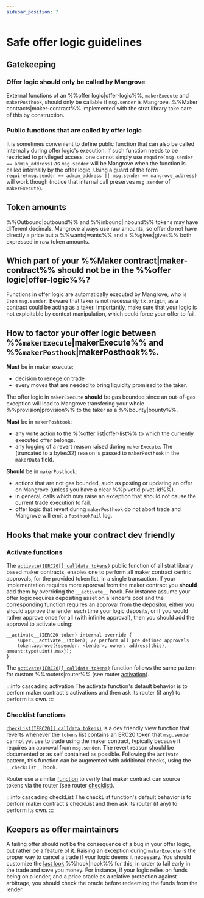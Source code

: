 ```yaml
---
sidebar_position: 7
---
```


# Safe offer logic guidelines

## Gatekeeping

### Offer logic should only be called by Mangrove

External functions of an %%offer logic|offer-logic%%, `makerExecute` and `makerPosthook`, should only be callable if `msg.sender` is Mangrove. %%Maker contracts|maker-contract%% implemented with the strat library take care of this by construction.

### Public functions that are called by offer logic
It is sometimes convenient to define public function that can also be called internally during offer logic's execution. If such function needs to be restricted to privileged access, one cannot simply use `require(msg.sender == admin_address)` as `msg.sender` will be Mangrove when the function is called internally by the offer logic. Using a guard of the form `require(msg.sender == admin_address || msg.sender == mangrove_address)` will work though (notice that internal call preserves `msg.sender` of `makerExecute`).

## Token amounts
%%Outbound|outbound%% and %%inbound|inbound%% tokens may have different decimals. Mangrove always use raw amounts, so offer do not have directly a price but a %%wants|wants%% and a %%gives|gives%% both expressed in raw token amounts. 

## Which part of your %%Maker contract|maker-contract%% should not be in the %%offer logic|offer-logic%%?
Functions in offer logic are automatically executed by Mangrove, who is then `msg.sender`. Beware that taker is not necessarily `tx.origin`, as a contract could be acting as a taker. Importantly, make sure that your logic is not exploitable by context manipulation, which could force your offer to fail.

## How to factor your offer logic between %%`makerExecute`|makerExecute%% and %%`makerPosthook`|makerPosthook%%.

**Must** be in maker execute: 
* decision to renege on trade
* every moves that are needed to bring liquidity promised to the taker. 

The offer logic in `makerExecute` **should** be gas bounded since an out-of-gas exception will lead to Mangrove transfering your whole %%provision|provision%% to the taker as a %%bounty|bounty%%.

**Must** be in `makerPoshtook`:
* any write action to the %%offer list|offer-list%% to which the currently executed offer belongs.
* any logging of a revert reason raised during `makerExecute`. The (truncated to a bytes32) reason is passed to `makerPosthook` in the `makerData` field.

**Should** be in `makerPosthook`:
* actions that are not gas bounded, such as posting or updating an offer on Mangrove (unless you have a clear %%pivotId|pivot-id%%).
* in general, calls which may raise an exception that should not cause the current trade execution to fail.
* offer logic that revert during `makerPosthook` do not abort trade and Mangrove will emit a `PosthookFail` log.

## Hooks that make your contract dev friendly

### Activate functions

The [`activate(IERC20[] calldata tokens)`](../technical-references/code/strategies/MangroveOffer.md#activate) public function of all strat library based maker contracts, enables one to perform all maker contract centric approvals, for the provided token list, in a single transaction. If your implementation requires more approval from the maker contract you **should** add them by overriding the `__activate__` hook. For instance assume your offer logic requires depositing asset on a lender's pool and the corresponding function requires an approval from the depositor, either you should approve the lender each time your logic deposits, or if you would rather approve once for all (with infinite approval), then you should add the approval to activate using:
```solidity
__activate__(IERC20 token) internal override {
    super.__activate__(token); // perform all pre defined approvals
    token.approve({spender: <lender>, owner: address(this), amount:type(uint).max});
}
``` 

The [`activate(IERC20[] calldata tokens)`](../technical-references/code/strategies/routers/AbstractRouter.md#activate) function follows the same pattern for custom %%routers|router%% (see router [activation](../technical-references/router.md#router-activation)).

:::info cascading activation
The activate function's default behavior is to perfom maker contract's activations and then ask its router (if any) to perform its own.
:::

### Checklist functions

[`checkList(IERC20[] calldata tokens)`](../technical-references/code/strategies/MangroveOffer.md#checklist) is a dev friendly view function that reverts whenever the `tokens` list contains an ERC20 token that `msg.sender` cannot yet use to trade using the maker contract, typically because it requires an approval from `msg.sender`. The revert reason should be documented or as self contained as possible. Following the `activate` pattern, this function can be augmented with additional checks, using the `__checkList__` hook.

Router use a similar [function](../technical-references/code/strategies/routers/AbstractRouter.md#checklist) to verify that maker contract can source tokens via the router (see router [checklist](../technical-references/router.md#router-checklist)).

:::info cascading checkList
The checkList function's default behavior is to perfom maker contract's checkList and then ask its router (if any) to perform its own.
:::



## Keepers as offer maintainers
A failing offer should not be the consequence of a bug in your offer logic, but rather be a feature of it. Raising an exception during `makerExecute` is the proper way to cancel a trade if your logic deems it necessary. You should customize the [last look](../technical-references/main-hooks.md#last-look-before-trade) %%hook|hook%% for this, in order to fail early in the trade and save you money. For instance, if your logic relies on funds being on a lender, and a price oracle as a relative protection against arbitrage, you should check the oracle before redeeming the funds from the lender.
